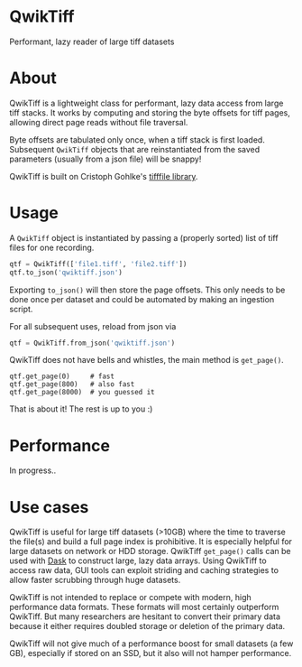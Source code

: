 # QwikTiff
Performant, lazy reader of large tiff datasets

# About
QwikTiff is a lightweight class for performant, lazy data access from large tiff stacks. It works by computing and storing the byte offsets for tiff pages, allowing direct page reads without file traversal.

Byte offsets are tabulated only once, when a tiff stack is first loaded. Subsequent ```QwikTiff``` objects that are reinstantiated from the saved parameters (usually from a json file) will be snappy!

QwikTiff is built on Cristoph Gohlke's [tifffile library](https://github.com/cgohlke/tifffile/blob/master/tifffile/tifffile.py).

# Usage
A ```QwikTiff``` object is instantiated by passing a (properly sorted) list of tiff files for one recording.
```python
qtf = QwikTiff(['file1.tiff', 'file2.tiff'])
qtf.to_json('qwiktiff.json')
```
Exporting ```to_json()``` will then store the page offsets. This only needs to be done once per dataset and could be automated by making an ingestion script.


For all subsequent uses, reload from json via
```python
qtf = QwikTiff.from_json('qwiktiff.json')
```

QwikTiff does not have bells and whistles, the main method is ```get_page()```.
```
qtf.get_page(0)     # fast
qtf.get_page(800)   # also fast
qtf.get_page(8000)  # you guessed it
```

That is about it! The rest is up to you :)

# Performance
In progress..

# Use cases
QwikTiff is useful for large tiff datasets (>10GB) where the time to traverse the file(s) and build a full page index is prohibitive. It is especially helpful for large datasets on network or HDD storage. QwikTiff ```get_page()``` calls can be used with [Dask](https://docs.dask.org/en/stable/) to construct large, lazy data arrays. Using QwikTiff to access raw data, GUI tools can exploit striding and caching strategies to allow faster scrubbing through huge datasets.

QwikTiff is not intended to replace or compete with modern, high performance data formats. These formats will most certainly outperform QwikTiff. But many researchers are hesitant to convert their primary data because it either requires doubled storage or deletion of the primary data.

QwikTiff will not give much of a performance boost for small datasets (a few GB), especially if stored on an SSD, but it also will not hamper performance. 
